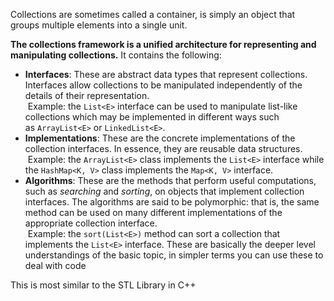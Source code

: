 Collections are sometimes called a container, is simply an object that groups multiple elements into a single unit.

**The collections framework is a unified architecture for representing and manipulating collections.** It contains the following:

-   **Interfaces**: These are abstract data types that represent collections. Interfaces allow collections to be manipulated independently of the details of their representation.  
     Example: the `List<E>` interface can be used to manipulate list-like collections which may be implemented in different ways such as `ArrayList<E>` or `LinkedList<E>`.
-   **Implementations**: These are the concrete implementations of the collection interfaces. In essence, they are reusable data structures.  
     Example: the `ArrayList<E>` class implements the `List<E>` interface while the `HashMap<K, V>` class implements the `Map<K, V>` interface.
-   **Algorithms**: These are the methods that perform useful computations, such as _searching_ and _sorting_, on objects that implement collection interfaces. The algorithms are said to be polymorphic: that is, the same method can be used on many different implementations of the appropriate collection interface.  
     Example: the `sort(List<E>)` method can sort a collection that implements the `List<E>` interface.
These are basically the deeper level understandings of the basic topic, in simpler terms you can use these to deal with code

This is most similar to the STL Library in C++



